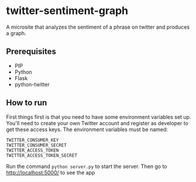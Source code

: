 twitter-sentiment-graph
=======================

A microsite that analyzes the sentiment of a phrase on twitter and produces a graph.

## Prerequisites 

- PIP
- Python
- Flask
- python-twitter


## How to run

First things first is that you need to have some environment variables set up. You'll need to create your own Twitter account and register as developer to get these access keys. The environment variables must be named:

    TWITTER_CONSUMER_KEY
    TWITTER_CONSUMER_SECRET
    TWITTER_ACCESS_TOKEN
    TWITTER_ACCESS_TOKEN_SECRET

Run the command `python server.py` to start the server. Then go to [http://localhost:5000/](http://localhost:5000/) to see the app